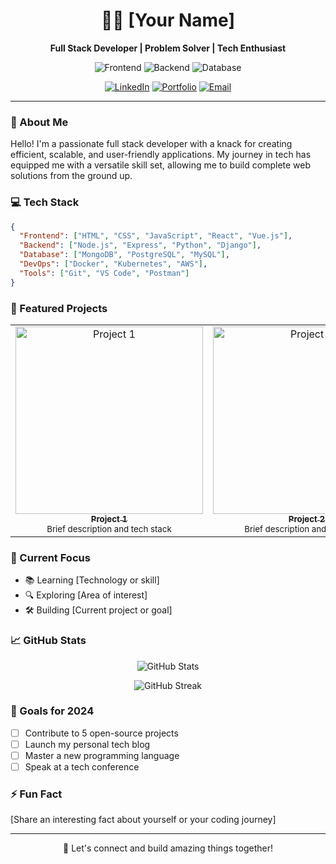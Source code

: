 <h1 align="center">👨‍💻 [Your Name]</h1>

<p align="center">
  <strong>Full Stack Developer | Problem Solver | Tech Enthusiast</strong>
</p>

<p align="center">
  <img src="https://img.shields.io/badge/Frontend-React%20%7C%20Vue.js-blue?style=for-the-badge" alt="Frontend" />
  <img src="https://img.shields.io/badge/Backend-Node.js%20%7C%20Python-green?style=for-the-badge" alt="Backend" />
  <img src="https://img.shields.io/badge/Database-MongoDB%20%7C%20PostgreSQL-yellow?style=for-the-badge" alt="Database" />
</p>

<p align="center">
  <a href="https://www.linkedin.com/in/yourusername/"><img src="https://img.shields.io/badge/-LinkedIn-blue?style=flat-square&logo=Linkedin&logoColor=white" alt="LinkedIn" /></a>
  <a href="https://yourportfolio.com"><img src="https://img.shields.io/badge/-Portfolio-orange?style=flat-square&logo=firefox&logoColor=white" alt="Portfolio" /></a>
  <a href="mailto:your.email@example.com"><img src="https://img.shields.io/badge/-Email-red?style=flat-square&logo=gmail&logoColor=white" alt="Email" /></a>
</p>

---

### 🚀 About Me

Hello! I'm a passionate full stack developer with a knack for creating efficient, scalable, and user-friendly applications. My journey in tech has equipped me with a versatile skill set, allowing me to build complete web solutions from the ground up.

### 💻 Tech Stack

```json
{
  "Frontend": ["HTML", "CSS", "JavaScript", "React", "Vue.js"],
  "Backend": ["Node.js", "Express", "Python", "Django"],
  "Database": ["MongoDB", "PostgreSQL", "MySQL"],
  "DevOps": ["Docker", "Kubernetes", "AWS"],
  "Tools": ["Git", "VS Code", "Postman"]
}
```

### 🌟 Featured Projects

<table>
  <tr>
    <td align="center">
      <a href="link-to-repo">
        <img src="/api/placeholder/300/200" width="300px;" alt="Project 1"/>
        <br />
        <sub><b>Project 1</b></sub>
      </a>
      <br />
      <sub>Brief description and tech stack</sub>
    </td>
    <td align="center">
      <a href="link-to-repo">
        <img src="/api/placeholder/300/200" width="300px;" alt="Project 2"/>
        <br />
        <sub><b>Project 2</b></sub>
      </a>
      <br />
      <sub>Brief description and tech stack</sub>
    </td>
    <td align="center">
      <a href="link-to-repo">
        <img src="/api/placeholder/300/200" width="300px;" alt="Project 3"/>
        <br />
        <sub><b>Project 3</b></sub>
      </a>
      <br />
      <sub>Brief description and tech stack</sub>
    </td>
  </tr>
</table>

### 🌱 Current Focus

- 📚 Learning [Technology or skill]
- 🔍 Exploring [Area of interest]
- 🛠️ Building [Current project or goal]

### 📈 GitHub Stats

<p align="center">
  <img src="https://github-readme-stats.vercel.app/api?username=yourusername&show_icons=true&theme=radical" alt="GitHub Stats" />
</p>

<p align="center">
  <img src="https://github-readme-streak-stats.herokuapp.com/?user=yourusername&theme=radical" alt="GitHub Streak" />
</p>

### 🎯 Goals for 2024

- [ ] Contribute to 5 open-source projects
- [ ] Launch my personal tech blog
- [ ] Master a new programming language
- [ ] Speak at a tech conference

### ⚡ Fun Fact

[Share an interesting fact about yourself or your coding journey]

---

<p align="center">💬 Let's connect and build amazing things together!</p>
